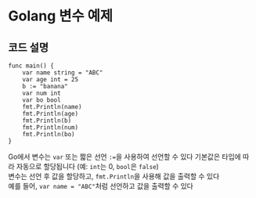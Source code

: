 # Golang 변수 예제

## 코드 설명

```
func main() {
    var name string = "ABC"
    var age int = 25
    b := "banana"
    var num int
    var bo bool
    fmt.Println(name)
    fmt.Println(age)
    fmt.Println(b)
    fmt.Println(num)
    fmt.Println(bo)
}
```

Go에서 변수는 `var` 또는 짧은 선언 `:=`을 사용하여 선언할 수 있다 
기본값은 타입에 따라 자동으로 할당됩니다 (예: `int`는 0, `bool`은 `false`)  
변수는 선언 후 값을 할당하고, `fmt.Println`을 사용해 값을 출력할 수 있다  
 예를 들어, `var name = "ABC"`처럼 선언하고 값을 출력할 수 있다